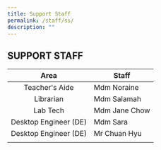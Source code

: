 ```yaml
---
title: Support Staff
permalink: /staff/ss/
description: ""
---
```

## SUPPORT STAFF

| Area  | Staff  |
|:-:|---|
| Teacher's Aide  | Mdm Noraine  |
| Librarian  | Mdm Salamah  |
| Lab Tech  | Mdm Jane Chow  |
| Desktop Engineer (DE)  | Mdm Sara  |
| Desktop Engineer (DE)  | Mr Chuan Hyu  |
|   |   |
